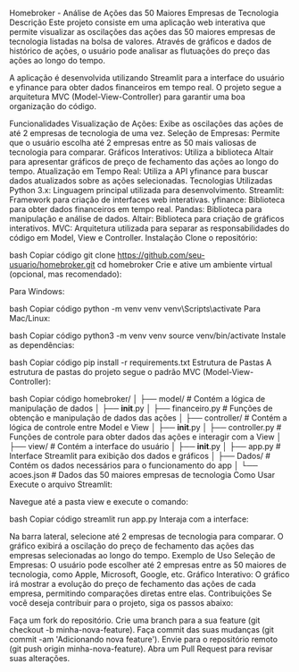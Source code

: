 Homebroker - Análise de Ações das 50 Maiores Empresas de Tecnologia
Descrição
Este projeto consiste em uma aplicação web interativa que permite visualizar as oscilações das ações das 50 maiores empresas de tecnologia listadas na bolsa de valores. Através de gráficos e dados de histórico de ações, o usuário pode analisar as flutuações do preço das ações ao longo do tempo.

A aplicação é desenvolvida utilizando Streamlit para a interface do usuário e yfinance para obter dados financeiros em tempo real. O projeto segue a arquitetura MVC (Model-View-Controller) para garantir uma boa organização do código.

Funcionalidades
Visualização de Ações: Exibe as oscilações das ações de até 2 empresas de tecnologia de uma vez.
Seleção de Empresas: Permite que o usuário escolha até 2 empresas entre as 50 mais valiosas de tecnologia para comparar.
Gráficos Interativos: Utiliza a biblioteca Altair para apresentar gráficos de preço de fechamento das ações ao longo do tempo.
Atualização em Tempo Real: Utiliza a API yfinance para buscar dados atualizados sobre as ações selecionadas.
Tecnologias Utilizadas
Python 3.x: Linguagem principal utilizada para desenvolvimento.
Streamlit: Framework para criação de interfaces web interativas.
yfinance: Biblioteca para obter dados financeiros em tempo real.
Pandas: Biblioteca para manipulação e análise de dados.
Altair: Biblioteca para criação de gráficos interativos.
MVC: Arquitetura utilizada para separar as responsabilidades do código em Model, View e Controller.
Instalação
Clone o repositório:

bash
Copiar código
git clone https://github.com/seu-usuario/homebroker.git
cd homebroker
Crie e ative um ambiente virtual (opcional, mas recomendado):

Para Windows:

bash
Copiar código
python -m venv venv
venv\Scripts\activate
Para Mac/Linux:

bash
Copiar código
python3 -m venv venv
source venv/bin/activate
Instale as dependências:

bash
Copiar código
pip install -r requirements.txt
Estrutura de Pastas
A estrutura de pastas do projeto segue o padrão MVC (Model-View-Controller):

bash
Copiar código
homebroker/
│
├── model/ # Contém a lógica de manipulação de dados
│ ├── **init**.py
│ ├── financeiro.py # Funções de obtenção e manipulação de dados das ações
│
├── controller/ # Contém a lógica de controle entre Model e View
│ ├── **init**.py
│ ├── controller.py # Funções de controle para obter dados das ações e interagir com a View
│
├── view/ # Contém a interface do usuário
│ ├── **init**.py
│ ├── app.py # Interface Streamlit para exibição dos dados e gráficos
│
├── Dados/ # Contém os dados necessários para o funcionamento do app
│ └── acoes.json # Dados das 50 maiores empresas de tecnologia
Como Usar
Execute o arquivo Streamlit:

Navegue até a pasta view e execute o comando:

bash
Copiar código
streamlit run app.py
Interaja com a interface:

Na barra lateral, selecione até 2 empresas de tecnologia para comparar.
O gráfico exibirá a oscilação do preço de fechamento das ações das empresas selecionadas ao longo do tempo.
Exemplo de Uso
Seleção de Empresas: O usuário pode escolher até 2 empresas entre as 50 maiores de tecnologia, como Apple, Microsoft, Google, etc.
Gráfico Interativo: O gráfico irá mostrar a evolução do preço de fechamento das ações de cada empresa, permitindo comparações diretas entre elas.
Contribuições
Se você deseja contribuir para o projeto, siga os passos abaixo:

Faça um fork do repositório.
Crie uma branch para a sua feature (git checkout -b minha-nova-feature).
Faça commit das suas mudanças (git commit -am 'Adicionando nova feature').
Envie para o repositório remoto (git push origin minha-nova-feature).
Abra um Pull Request para revisar suas alterações.
